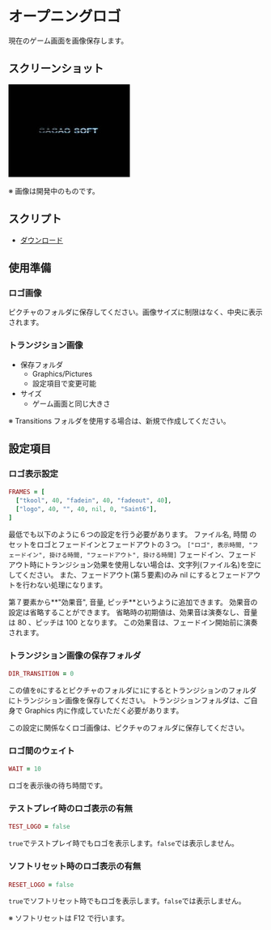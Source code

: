 # オープニングロゴ

現在のゲーム画面を画像保存します。

## スクリーンショット

![スクショ１](imgs/SS200812155317.jpg)

※ 画像は開発中のものです。

## スクリプト

- [ダウンロード](https://raw.githubusercontent.com/cacao-soft/RMVX/main/Logo.rb)

## 使用準備

### ロゴ画像

ピクチャのフォルダに保存してください。画像サイズに制限はなく、中央に表示されます。

### トランジション画像

- 保存フォルダ
  - Graphics/Pictures
  - 設定項目で変更可能
- サイズ
  - ゲーム画面と同じ大きさ

※ Transitions フォルダを使用する場合は、新規で作成してください。

## 設定項目

### ロゴ表示設定

```ruby
FRAMES = [
  ["tkool", 40, "fadein", 40, "fadeout", 40],
  ["logo", 40, "", 40, nil, 0, "Saint6"],
]
```

最低でも以下のように６つの設定を行う必要があります。
ファイル名, 時間 のセットをロゴとフェードインとフェードアウトの３つ。
`["ロゴ", 表示時間, "フェードイン", 掛ける時間, "フェードアウト", 掛ける時間]`
フェードイン、フェードアウト時にトランジション効果を使用しない場合は、文字列(ファイル名)を空にしてください。
また、フェードアウト(第５要素)のみ nil にするとフェードアウトを行わない処理になります。

第７要素から**"効果音", 音量, ピッチ**というように追加できます。
効果音の設定は省略することができます。
省略時の初期値は、効果音は演奏なし、音量は 80 、ピッチは 100 となります。
この効果音は、フェードイン開始前に演奏されます。

### トランジション画像の保存フォルダ

```ruby
DIR_TRANSITION = 0
```

この値を`0`にするとピクチャのフォルダに`1`にするとトランジションのフォルダにトランジション画像を保存してください。
トランジションフォルダは、ご自身で Graphics 内に作成していただく必要があります。

この設定に関係なくロゴ画像は、ピクチャのフォルダに保存してください。

### ロゴ間のウェイト

```ruby
WAIT = 10
```

ロゴを表示後の待ち時間です。

### テストプレイ時のロゴ表示の有無

```ruby
TEST_LOGO = false
```

`true`でテストプレイ時でもロゴを表示します。`false`では表示しません。

### ソフトリセット時のロゴ表示の有無

```ruby
RESET_LOGO = false
```

`true`でソフトリセット時でもロゴを表示します。`false`では表示しません。

※ ソフトリセットは F12 で行います。
